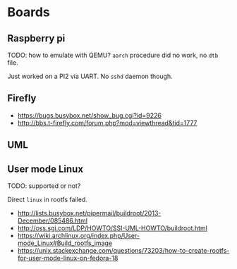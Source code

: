 # Boards

## Raspberry pi

TODO: how to emulate with QEMU? `aarch` procedure did no work, no `dtb` file.

Just worked on a PI2 via UART. No `sshd` daemon though.

## Firefly

- <https://bugs.busybox.net/show_bug.cgi?id=9226>
- <http://bbs.t-firefly.com/forum.php?mod=viewthread&tid=1777>

## UML

## User mode Linux

TODO: supported or not?

Direct `linux` in rootfs failed.

- <http://lists.busybox.net/pipermail/buildroot/2013-December/085486.html>
- <http://oss.sgi.com/LDP/HOWTO/SSI-UML-HOWTO/buildroot.html>
- <https://wiki.archlinux.org/index.php/User-mode_Linux#Build_rootfs_image>
- <https://unix.stackexchange.com/questions/73203/how-to-create-rootfs-for-user-mode-linux-on-fedora-18>

